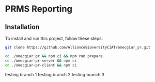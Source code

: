 # PRMS Reporting

## Installation

To install and run this project, follow these steps:

```bash
git clone https://github.com/AllianceBioversityCIAT/onecgiar_pr.git

cd ./onecgiar_pr && npm ci && npm run prepare
cd ./onecgiar-pr-server && npm ci
cd ./onecgiar-pr-client && npm ci
```
testing branch 1
testing branch 2
testing branch 3
